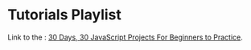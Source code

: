 # Tutorials Playlist 

Link to the : [30 Days, 30 JavaScript Projects For Beginners to Practice](https://youtube.com/playlist?list=PLjwm_8O3suyOgDS_Z8AWbbq3zpCmR-WE9&si=TVt7A_J-QZCPuqXu).
